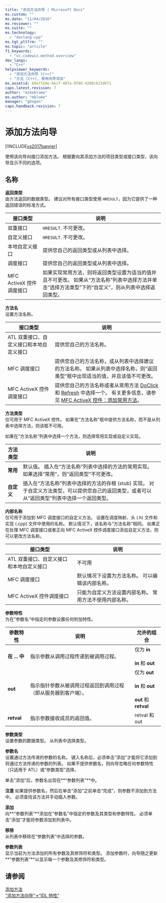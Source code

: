 ```yaml
---
title: "添加方法向导 | Microsoft Docs"
ms.custom: ""
ms.date: "11/04/2016"
ms.reviewer: ""
ms.suite: ""
ms.technology: 
  - "devlang-cpp"
ms.tgt_pltfrm: ""
ms.topic: "article"
f1_keywords: 
  - "vc.codewiz.method.overview"
dev_langs: 
  - "C++"
helpviewer_keywords: 
  - "添加方法向导 [C++]"
  - "方法 [C++], 使用向导添加"
ms.assetid: b9a71b0e-9ecf-40fa-9f86-4200cb23d671
caps.latest.revision: 7
author: "mikeblome"
ms.author: "mblome"
manager: "ghogen"
caps.handback.revision: 7
---
```

# 添加方法向导
[!INCLUDE[vs2017banner](../assembler/inline/includes/vs2017banner.md)]

使用该向导向接口添加方法。  根据要向其添加方法的项目类型或接口类型，该向导显示不同的选项。  
  
## 名称  
 **返回类型**  
 由方法返回的数据类型。  建议对所有接口类型使用 `HRESULT`，因为它提供了一种返回错误的标准方式。  
  
|接口类型|说明|  
|----------|--------|  
|双重接口|`HRESULT`.  不可更改。|  
|自定义接口|`HRESULT`.  不可更改。|  
|本地自定义接口|提供您自己的返回类型或从列表中选择。|  
|调度接口|提供您自己的返回类型或从列表中选择。|  
|MFC ActiveX 控件调度接口|如果实现常用方法，则将返回类型设置为适当的值并且不可更改。  如果从“方法名称”列表中选择方法并单击“选择方法类型”下的“自定义”，则从列表中选择返回类型。|  
  
 **方法名**  
 设置方法名称。  
  
|接口类型|说明|  
|----------|--------|  
|ATL 双重接口、自定义接口和本地自定义接口|提供您自己的方法名称。|  
|MFC 调度接口|提供您自己的方法名称，或从列表中选择建议的方法名称。  如果从列表中选择名称，则“返回类型”框中出现适当的值，并且该值不可更改。|  
|MFC ActiveX 控件调度接口|提供您自己的方法名称或者从常用方法 [DoClick](../Topic/COleControl::DoClick.md) 和 [Refresh](../Topic/COleControl::Refresh.md) 中选择一个。  有关更多信息，请参见 [MFC ActiveX 控件：添加常用方法](../mfc/mfc-activex-controls-adding-stock-methods.md)。|  
  
 **方法类型**  
 仅可用于 MFC ActiveX 控件。  如果在“方法名称”框中提供方法名称，而不是从列表中选择方法，则该框不可用。  
  
 如果在“方法名称”列表中选择一个方法，则选择常用实现或自定义实现。  
  
|方法类型|说明|  
|----------|--------|  
|**常用**|默认值。  插入在“方法名称”列表中选择的方法的常用实现。  如果选择“常用”，则“返回类型”不可更改。|  
|**自定义**|插入在“方法名称”列表中选择的方法的存根 \(stub\) 实现。  对于自定义方法类型，可以提供您自己的返回类型，或者可以从“返回类型”列表中选择一个返回类型。|  
  
 **内部名称**  
 仅可用于添加到 MFC 调度接口的自定义方法。  设置在调度映射、头 \(.h\) 文件和实现 \(.cpp\) 文件中使用的名称。  默认情况下，该名称与“方法名称”相同。  如果正在处理 MFC 调度接口或者正向 MFC ActiveX 控件调度接口添加自定义方法，则可以更改方法名称。  
  
|接口类型|说明|  
|----------|--------|  
|ATL 双重接口、自定义接口和本地自定义接口|不可用|  
|MFC 调度接口|默认情况下设置为方法名称。  可以编辑该内部名称。|  
|MFC ActiveX 控件调度接口|只能为自定义方法设置内部名称。  常用方法不使用内部名称。|  
  
 **参数特性**  
 为在“参数名”中指定的参数设置任何附加特性。  
  
|参数特性|说明|允许的组合|  
|----------|--------|-----------|  
|**在 ... 中**|指示参数从调用过程传递到被调用过程。|仅为 **in**<br /><br /> **in** 和 **out**|  
|**out**|指示指针参数从被调用过程返回到调用过程（即从服务器到客户端）。|仅为 **out**<br /><br /> **in** 和 **out**<br /><br /> **out** 和 **retval**|  
|**retval**|指示参数接收成员的返回值。|retval 和 out|  
  
 **参数类型**  
 设置参数的数据类型。  从列表中选择类型。  
  
 **参数名**  
 设置通过方法传递的参数的名称。  键入名称后，必须单击“添加”才能将它添加到将通过方法传递的参数的列表。  如果不提供参数名，则向导忽略任何参数特性（只适用于 ATL）或“参数类型”选择。  
  
 单击“添加”后，参数名出现在**“参数列表”**中。  
  
 **注意** 如果提供参数名，然后在单击“添加”之前单击“完成”，则参数不添加到方法中。  必须查找该方法并手动插入参数。  
  
 **添加**  
 向**“参数列表”**添加在“参数名”中指定的参数及其类型和参数特性。  必须单击“添加”才能将参数添加到列表中。  
  
 **移除**  
 从列表中移除在“参数列表”中选择的参数。  
  
 **参数列表**  
 显示当前为方法添加的所有参数及其修饰符和类型。  添加参数时，向导随之更新**“参数列表”**以显示每一个参数及其修饰符和类型。  
  
## 请参阅  
 [添加方法](../ide/adding-a-method-visual-cpp.md)   
 [“添加方法向导”\-\>“IDL 特性”](../ide/idl-attributes-add-method-wizard.md)
